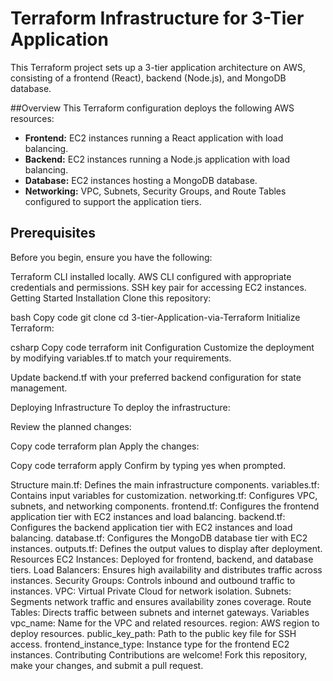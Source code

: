 # Terraform Infrastructure for 3-Tier Application
This Terraform project sets up a 3-tier application architecture on AWS, consisting of a frontend (React), backend (Node.js), and MongoDB database.

##Overview
This Terraform configuration deploys the following AWS resources:

* **Frontend:** EC2 instances running a React application with load balancing.
* **Backend:** EC2 instances running a Node.js application with load balancing.
* **Database:** EC2 instances hosting a MongoDB database.
* **Networking:** VPC, Subnets, Security Groups, and Route Tables configured to support the application tiers.


## Prerequisites
Before you begin, ensure you have the following:

Terraform CLI installed locally.
AWS CLI configured with appropriate credentials and permissions.
SSH key pair for accessing EC2 instances.
Getting Started
Installation
Clone this repository:

bash
Copy code
git clone <repository-url>
cd 3-tier-Application-via-Terraform
Initialize Terraform:

csharp
Copy code
terraform init
Configuration
Customize the deployment by modifying variables.tf to match your requirements.

Update backend.tf with your preferred backend configuration for state management.

Deploying Infrastructure
To deploy the infrastructure:

Review the planned changes:

Copy code
terraform plan
Apply the changes:

Copy code
terraform apply
Confirm by typing yes when prompted.

Structure
main.tf: Defines the main infrastructure components.
variables.tf: Contains input variables for customization.
networking.tf: Configures VPC, subnets, and networking components.
frontend.tf: Configures the frontend application tier with EC2 instances and load balancing.
backend.tf: Configures the backend application tier with EC2 instances and load balancing.
database.tf: Configures the MongoDB database tier with EC2 instances.
outputs.tf: Defines the output values to display after deployment.
Resources
EC2 Instances: Deployed for frontend, backend, and database tiers.
Load Balancers: Ensures high availability and distributes traffic across instances.
Security Groups: Controls inbound and outbound traffic to instances.
VPC: Virtual Private Cloud for network isolation.
Subnets: Segments network traffic and ensures availability zones coverage.
Route Tables: Directs traffic between subnets and internet gateways.
Variables
vpc_name: Name for the VPC and related resources.
region: AWS region to deploy resources.
public_key_path: Path to the public key file for SSH access.
frontend_instance_type: Instance type for the frontend EC2 instances.
Contributing
Contributions are welcome! Fork this repository, make your changes, and submit a pull request.
